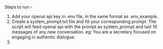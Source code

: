 Steps to run:-
1. Add your openai api key in .env file, in the same format as .env_example.
2. Create a system_prompt.txt file and fill your corresponding prompt. The script will feed openai api with the prompt as system_prompt and last 10 messages of any new conversation. eg: You are a secretary focused on engaging in authentic dialogue.
3. 
